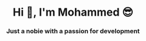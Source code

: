 <h1 align="center">Hi 👋, I'm Mohammed 😎</h1>
<h3 align="center">Just a nobie with a passion for development</h3>